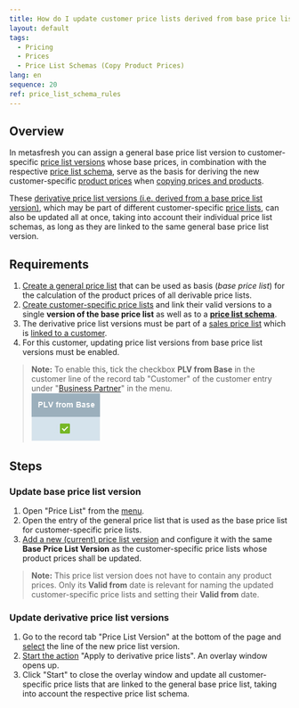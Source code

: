 ```yaml
---
title: How do I update customer price lists derived from base price list versions?
layout: default
tags:
  - Pricing
  - Prices
  - Price List Schemas (Copy Product Prices)
lang: en
sequence: 20
ref: price_list_schema_rules
---
```


## Overview
In metasfresh you can assign a general base price list version to customer-specific [price list versions](Add_price-list-version) whose base prices, in combination with the respective [price list schema](Price_list_schema_rules), serve as the basis for deriving the new customer-specific [product prices](Add_price) when [copying prices and products](Copy_prices_from_price-list-version).

These [derivative price list versions (i.e. derived from a base price list version)](Copy_prices_from_price-list-version), which may be part of different customer-specific [price lists](Add_price-list), can also be updated all at once, taking into account their individual price list schemas, as long as they are linked to the same general base price list version.

## Requirements
1. [Create a general price list](Add_price-list) that can be used as basis (*base price list*) for the calculation of the product prices of all derivable price lists.
1. [Create customer-specific price lists](Add_price-list) and link their valid versions to a single **version of the base price list** as well as to a [**price list schema**](Price_list_schema_rules).
1. The derivative price list versions must be part of a [sales price list](Add_price-list) which is [linked to a customer](Assign_prices_to_partner).
1. For this customer, updating price list versions from base price list versions must be enabled.
 >**Note:** To enable this, tick the checkbox **PLV from Base** in the customer line of the record tab "Customer" of the customer entry under "[Business Partner](Menu)" in the menu.<br> ![](assets/PLV_from_BasePLV.png)

## Steps

### Update base price list version
1. Open "Price List" from the [menu](Menu).
1. Open the entry of the general price list that is used as the base price list for customer-specific price lists.
1. [Add a new (current) price list version](Add_price-list-version) and configure it with the same **Base Price List Version** as the customer-specific price lists whose product prices shall be updated.
 >**Note:** This price list version does not have to contain any product prices. Only its **Valid from** date is relevant for naming the updated customer-specific price lists and setting their **Valid from** date.

### Update derivative price list versions
1. Go to the record tab "Price List Version" at the bottom of the page and [select](RecordSelection) the line of the new price list version.
1. [Start the action](StartAction) "Apply to derivative price lists". An overlay window opens up.
1. Click "Start" to close the overlay window and update all customer-specific price lists that are linked to the general base price list, taking into account the respective price list schema.
